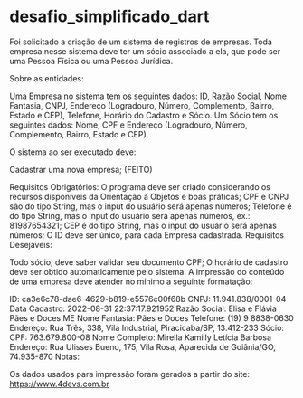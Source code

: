 # desafio_simplificado_dart

Foi solicitado a criação de um sistema de registros de empresas. Toda empresa nesse sistema deve ter um sócio associado a ela, que pode ser uma Pessoa Física ou uma Pessoa Jurídica.

Sobre as entidades:

Uma Empresa no sistema tem os seguintes dados: ID, Razão Social, Nome Fantasia, CNPJ, Endereço (Logradouro, Número, Complemento, Bairro, Estado e CEP), Telefone, Horário do Cadastro e Sócio.
Um Sócio tem os seguintes dados: Nome, CPF e Endereço (Logradouro, Número, Complemento, Bairro, Estado e CEP).

O sistema ao ser executado deve:

Cadastrar uma nova empresa; (FEITO)

Requisitos Obrigatórios:
O programa deve ser criado considerando os recursos disponíveis da Orientação à Objetos e boas práticas;
CPF e CNPJ são do tipo String, mas o input do usuário será apenas números;
Telefone é do tipo String, mas o input do usuário será apenas números, ex.: 81987654321;
CEP é do tipo String, mas o input do usuário será apenas números;
O ID deve ser único, para cada Empresa cadastrada.
Requisitos Desejáveis:

Todo sócio, deve saber validar seu documento CPF;
O horário de cadastro deve ser obtido automaticamente pelo sistema.
A impressão do conteúdo de uma empresa deve atender no mínimo a seguinte formatação:

ID: ca3e6c78-dae6-4629-b819-e5576c00f68b
CNPJ: 11.941.838/0001-04 Data Cadastro: 2022-08-31 22:37:17.921952
Razão Social: Elisa e Flávia Pães e Doces ME
Nome Fantasia: Pães e Doces
Telefone: (19) 9 8838-0630
Endereço: Rua Três, 338, Vila Industrial, Piracicaba/SP, 13.412-233
Sócio:
CPF: 763.679.800-08
Nome Completo: Mirella Kamilly Letícia Barbosa
Endereço: Rua Ulisses Bueno, 175, Vila Rosa, Aparecida de Goiânia/GO, 74.935-870
Notas:

Os dados usados para impressão foram gerados a partir do site: https://www.4devs.com.br
